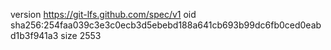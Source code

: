 version https://git-lfs.github.com/spec/v1
oid sha256:254faa039c3e3c0ecb3d5ebebd188a641cb693b99dc6fb0ced0eabd1b3f941a3
size 2553
